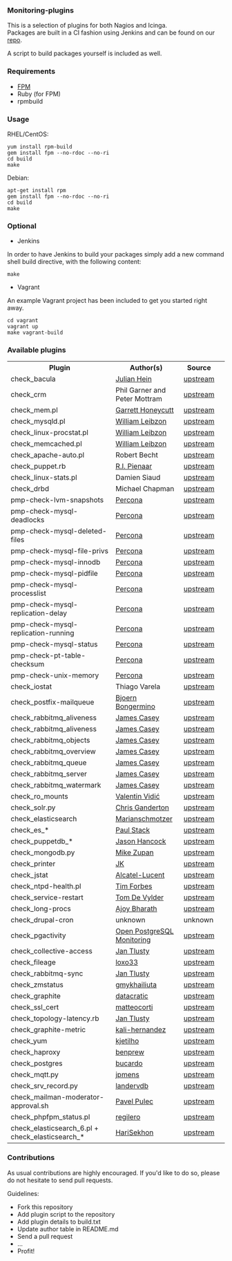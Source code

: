 ### Monitoring-plugins

This is a selection of plugins for both Nagios and Icinga.<br>
Packages are built in a CI fashion using Jenkins and can be found on our [repo](https://pulp.inuits.io/inuits/).

A script to build packages yourself is included as well.

### Requirements

* [FPM](https://github.com/jordansissel/fpm)
* Ruby (for FPM)
* rpmbuild


### Usage

RHEL/CentOS:

    yum install rpm-build
    gem install fpm --no-rdoc --no-ri
    cd build
    make

Debian:

    apt-get install rpm
    gem install fpm --no-rdoc --no-ri
    cd build
    make


### Optional

* Jenkins

In order to have Jenkins to build your packages simply add a new command shell build directive, with the following content:

    make


* Vagrant

An example Vagrant project has been included to get you started right away.

    cd vagrant
    vagrant up
    make vagrant-build


### Available plugins

<table>
    <tr>
        <th>Plugin</th><th>Author(s)</th><th>Source</th>
    </tr>
    <tr>
        <td>check_bacula</td>
        <td><a href="https://www.xing.com/profile/Julian_Hein">Julian Hein</a></td>
        <td><a href="https://exchange.nagios.org/directory/Plugins/Backup-and-Recovery/Bacula/check_bacula-2Epl/details/">upstream</a></td>
    </tr>
    <tr>
        <td>check_crm</td>
        <td>Phil Garner and Peter Mottram</td>
        <td><a href="https://github.com/C-Otto/check_crm">upstream</a></td>
    </tr>
    <tr>
        <td>check_mem.pl</td>
        <td><a href="http://garretthoneycutt.com/">Garrett Honeycutt</a></td>
        <td><a href="https://exchange.nagios.org/directory/Plugins/Uncategorized/Operating-Systems/Linux/check_mem/details">upstream</a></td>
    </tr>
    <tr>
        <td>check_mysqld.pl</td>
        <td><a href="http://william.leibzon.org">William Leibzon</a></td>
        <td><a href="http://william.leibzon.org/nagios/">upstream</a></td>
    </tr>
    <tr>
        <td>check_linux-procstat.pl</td>
        <td><a href="http://william.leibzon.org">William Leibzon</a></td>
        <td><a href="http://william.leibzon.org/nagios/">upstream</a></td>
    </tr>
    <tr>
        <td>check_memcached.pl</td>
        <td><a href="http://william.leibzon.org">William Leibzon</a></td>
        <td><a href="http://william.leibzon.org/nagios/">upstream</a></td>
    </tr>
    <tr>
        <td>check_apache-auto.pl</td>
        <td>Robert Becht</td>
        <td><a href="https://exchange.nagios.org/directory/Plugins/Web-Servers/Apache/Robert-Becht/details">upstream</a></td>
    </tr>
    <tr>
        <td>check_puppet.rb</td>
        <td><a href="https://www.devco.net/">R.I. Pienaar</a></ghoneycutttd>
        <td><a href="https://github.com/ripienaar/monitoring-scripts/blob/master/puppet/check_puppet.rb">upstream</a></td>
    </tr>
    <tr>
        <td>check_linux-stats.pl</td>
        <td>Damien Siaud</td>
        <td><a href="https://exchange.nagios.org/directory/Plugins/Operating-Systems/Linux/check_linux_stats/details">upstream</a></td>
    </tr>
    <tr>
        <td>check_drbd</td>
        <td>Michael Chapman</td>
        <td><a href="https://github.com/anchor/nagios-plugin-drbd">upstream</a></td>
    </tr>
    <tr>
        <td>pmp-check-lvm-snapshots</td>
        <td><a href="https://www.percona.com/">Percona</a></td>
        <td><a href="https://www.percona.com/software/mysql-tools/percona-monitoring-plugins">upstream</a></td>
    </tr>
    <tr>
        <td>pmp-check-mysql-deadlocks</td>
        <td><a href="http://www.percona.com/">Percona</a></td>
        <td><a href="http://www.percona.com/software/percona-monitoring-plugins/">upstream</a></td>
    </tr>
    <tr>
        <td>pmp-check-mysql-deleted-files</td>
        <td><a href="http://www.percona.com/">Percona</a></td>
        <td><a href="http://www.percona.com/software/percona-monitoring-plugins/">upstream</a></td>
    </tr>
    <tr>
        <td>pmp-check-mysql-file-privs</td>
        <td><a href="http://www.percona.com/">Percona</a></td>
        <td><a href="http://www.percona.com/software/percona-monitoring-plugins/">upstream</a></td>
    </tr>
    <tr>
        <td>pmp-check-mysql-innodb</td>
        <td><a href="http://www.percona.com/">Percona</a></td>
        <td><a href="http://www.percona.com/software/percona-monitoring-plugins/">upstream</a></td>
    </tr>
    <tr>
        <td>pmp-check-mysql-pidfile</td>
        <td><a href="http://www.percona.com/">Percona</a></td>
        <td><a href="http://www.percona.com/software/percona-monitoring-plugins/">upstream</a></td>
    </tr>
    <tr>
        <td>pmp-check-mysql-processlist</td>
        <td><a href="http://www.percona.com/">Percona</a></td>
        <td><a href="http://www.percona.com/software/percona-monitoring-plugins/">upstream</a></td>
    </tr>
    <tr>
        <td>pmp-check-mysql-replication-delay</td>
        <td><a href="http://www.percona.com/">Percona</a></td>
        <td><a href="http://www.percona.com/software/percona-monitoring-plugins/">upstream</a></td>
    </tr>
    <tr>
        <td>pmp-check-mysql-replication-running</td>
        <td><a href="http://www.percona.com/">Percona</a></td>
        <td><a href="http://www.percona.com/software/percona-monitoring-plugins/">upstream</a></td>
    </tr>
    <tr>
        <td>pmp-check-mysql-status</td>
        <td><a href="http://www.percona.com/">Percona</a></td>
        <td><a href="http://www.percona.com/software/percona-monitoring-plugins/">upstream</a></td>
    </tr>
    <tr>
        <td>pmp-check-pt-table-checksum</td>
        <td><a href="http://www.percona.com/">Percona</a></td>
        <td><a href="http://www.percona.com/software/percona-monitoring-plugins/">upstream</a></td>
    </tr>
    <tr>
        <td>pmp-check-unix-memory</td>
        <td><a href="http://www.percona.com/">Percona</a></td>
        <td><a href="http://www.percona.com/software/percona-monitoring-plugins/">upstream</a></td>
    </tr>
    <tr>
        <td>check_iostat</td>
        <td>Thiago Varela</td>
        <td><a href="https://exchange.nagios.org/directory/Plugins/Operating-Systems/Linux/check_iostat--2D-I-2FO-statistics/details">upstream</a></td>
    </tr>
    <tr>
        <td>check_postfix-mailqueue</td>
        <td><a href="http://www.bongermino.de">Bjoern Bongermino</a></td>
        <td><a href="https://exchange.nagios.org/directory/Plugins/Email-and-Groupware/Postfix/check_postfix_mailqueue/details">upstream</a></td>
    </tr>
    <tr>
        <td>check_rabbitmq_aliveness</td>
        <td><a href="http://jamesc.net/">James Casey</a></td>
        <td><a href="https://github.com/nagios-plugins-rabbitmq/nagios-plugins-rabbitmq">upstream</a></td>
    </tr>
    <tr>
        <td>check_rabbitmq_aliveness</td>
        <td><a href="http://jamesc.net/">James Casey</a></td>
        <td><a href="https://github.com/jamesc/nagios-plugins-rabbitmq">upstream</a></td>
    </tr>
    <tr>
        <td>check_rabbitmq_objects</td>
        <td><a href="http://jamesc.net/">James Casey</a></td>
        <td><a href="https://github.com/jamesc/nagios-plugins-rabbitmq">upstream</a></td>
    </tr>
    <tr>
        <td>check_rabbitmq_overview</td>
        <td><a href="http://jamesc.net/">James Casey</a></td>
        <td><a href="https://github.com/jamesc/nagios-plugins-rabbitmq">upstream</a></td>
    </tr>
    <tr>
        <td>check_rabbitmq_queue</td>
        <td><a href="http://jamesc.net/">James Casey</a></td>
        <td><a href="https://github.com/jamesc/nagios-plugins-rabbitmq">upstream</a></td>
    </tr>
    <tr>
        <td>check_rabbitmq_server</td>
        <td><a href="http://jamesc.net/">James Casey</a></td>
        <td><a href="https://github.com/jamesc/nagios-plugins-rabbitmq">upstream</a></td>
    </tr>
    <tr>
        <td>check_rabbitmq_watermark</td>
        <td><a href="http://jamesc.net/">James Casey</a></td>
        <td><a href="https://github.com/jamesc/nagios-plugins-rabbitmq">upstream</a></td>
    </tr>
    <tr>
        <td>check_ro_mounts</td>
        <td><a href="https://github.com/vvidic">Valentin Vidić</a></td>
        <td><a href="https://exchange.nagios.org/directory/Plugins/Operating-Systems/Linux/check_ro_mounts/details">upstream</a></td>
    </tr>
    <tr>
        <td>check_solr.py</td>
        <td><a href="https://github.com/cpganderton">Chris Ganderton</a></td>
        <td><a href="https://github.com/cpganderton/nagios-solr">upstream</a></td>
    </tr>
    <tr>
        <td>check_elasticsearch</td>
        <td><a href="https://github.com/marianschmotzer">Marianschmotzer</a></td>
        <td><a href="https://github.com/marianschmotzer/nagios-plugin-elasticsearch">upstream</a><td>
    </tr>
    <tr>
        <td>check_es_*</td>
        <td><a href="https://github.com/opentable/">Paul Stack</a></td>
        <td><a href="https://github.com/opentable/nagios-elasticsearch">upstream</a></td>
    </tr>
    <tr>
        <td>check_puppetdb_*</td>
        <td><a href="https://github.com/jasonhancock/nagios-puppetdb.git">Jason Hancock</a></td>
        <td><a href="https://github.com/jasonhancock/nagios-puppetdb.git">upstream</a></td>
    </tr>
    <tr>
        <td>check_mongodb.py</td>
        <td><a href="http://zcentric.com/">Mike Zupan</a></td>
        <td><a href="https://github.com/mzupan/nagios-plugin-mongodb.git">upstream</a></td>
    </tr>
    <tr>
        <td>check_printer</td>
        <td><a href="https://www.ciphron.de/">JK</a></td>
        <td><a href="https://exchange.nagios.org/directory/Plugins/Hardware/Printers/check_printer--2D-All-in-one-printer-check-suitable-for-most-devices/details">upstream</a></td>
    </tr>
    <tr>
        <td>check_jstat</td>
        <td><a href="https://github.com/Ericbla/">Alcatel-Lucent</a></td>
        <td><a href="https://github.com/Ericbla/check_jstat.git">upstream</a></td>
    </tr>
    <tr>
        <td>check_ntpd-health.pl</td>
        <td><a href="https://github.com/leprasmurf">Tim Forbes</a></td>
        <td><a href="https://exchange.nagios.org/directory/Plugins/Network-Protocols/NTP-and-Time/check_ntpd/details">upstream</a></td>
    </tr>
    <tr>
        <td>check_service-restart</td>
        <td><a href="https://exchange.icinga.org/arioch/check_service_restart">Tom De Vylder</a></td>
        <td><a href="https://github.com/arioch/check_service_restart">upstream</a></td>
    </tr>
    <tr>
        <td>check_long-procs</td>
        <td><a href="https://exchange.nagios.org/directory/Plugins/Operating-Systems/Linux/check_long_procs/details">Ajoy Bharath</a></td>
        <td><a href="http://zeal4linux.org/nagios.html">upstream</a></td>
    </tr>
    <tr>
        <td>check_drupal-cron</td>
        <td>unknown</td>
        <td>unknown</td>
    </tr>
    <tr>
	    <td>check_pgactivity</td>
	    <td><a href="http://opm.io">Open PostgreSQL Monitoring</td>
	    <td><a href="https://github.com/OPMDG/check_pgactivity">upstream</td>
    </tr>
    <tr>
        <td>check_collective-access</td>
        <td><a href="https://github.com/honzatlusty">Jan Tlusty</a></td>
        <td><a href="https://github.com/honzatlusty/nagios-collective-access">upstream</a></td>
    </tr>
    <tr>
        <td>check_fileage</td>
        <td><a href="https://github.com/loxo33">loxo33</a></td>
        <td><a href="https://github.com/honzatlusty/sysadmin/blob/master/check_fileage.py">upstream</a></td>
    </tr>
    <tr>
        <td>check_rabbitmq-sync</td>
        <td><a href="https://github.com/honzatlusty">Jan Tlusty</a></td>
        <td><a href="https://github.com/honzatlusty/nagios-rabbitmq-sync">upstream</a></td>
    </tr>
    <tr>
        <td>check_zmstatus</td>
        <td><a href="https://github.com/gmykhailiuta">gmykhailiuta</a></td>
        <td><a href="https://raw.githubusercontent.com/gmykhailiuta/check_zmstatus/master/check_zmstatus.pl">upstream</a></td>
    </tr>
    <tr>
        <td>check_graphite</td>
        <td><a href="https://github.com/datacratic">datacratic</a></td>
        <td><a href="https://github.com/datacratic/check_graphite">upstream</a></td>
    </tr>
    <tr>
        <td>check_ssl_cert</td>
        <td><a href="https://github.com/matteocorti">matteocorti</a></td>
        <td><a href="https://github.com/matteocorti/check_ssl_cert">upstream</a></td>
    </tr>
    <tr>
        <td>check_topology-latency.rb</td>
        <td><a href="https://github.com/honzatlusty">Jan Tlusty</a></td>
        <td><a href="https://github.com/honzatlusty/nagios-storm-topology-latency">upstream</a></td>
    </tr>
    <tr>
        <td>check_graphite-metric</td>
        <td><a href="https://github.com/kali-hernandez">kali-hernandez</a></td>
        <td><a href="https://github.com/kali-hernandez/nagios_plugins/blob/master/check_graphite_metric">upstream</a></td>
    </tr>
    <tr>
        <td>check_yum</td>
        <td><a href="https://github.com/kjetilho">kjetilho</a></td>
        <td><a href="https://github.com/kjetilho/check_yum/blob/master/check_yum">upstream</a></td>
    </tr>
    <tr>
        <td>check_haproxy</td>
        <td><a href="https://github.com/benprew">benprew</a></td>
        <td><a href="https://github.com/benprew/nagios-checks/blob/master/check_haproxy.rb">upstream</a></td>
    </tr>
    <tr>
        <td>check_postgres</td>
        <td><a href="https://github.com/bucardo">bucardo</a></td>
        <td><a href="https://github.com/bucardo/check_postgres/blob/master/check_postgres.pl">upstream</a></td>
    </tr>
    <tr>
        <td>check_mqtt.py</td>
        <td><a href="https://github.com/jpmens">jpmens</a></td>
        <td><a href="https://github.com/jpmens/check-mqtt/blob/master/check-mqtt.py">upstream</a></td>
    </tr>
    <tr>
        <td>check_srv_record.py</td>
        <td><a href="https://github.com/landervdb">landervdb</a></td>
        <td><a href="https://github.com/landervdb/nagios-plugins/blob/master/check-mqtt.py">upstream</a></td>
    </tr>
    <tr>
        <td>check_mailman-moderator-approval.sh</td>
        <td><a href="https://github.com/pulecp">Pavel Pulec</a></td>
        <td><a href="https://github.com/pulecp/nagios-mailman-moderator-approval">upstream</a></td>
    </tr>
    <tr>
        <td>check_phpfpm_status.pl</td>
        <td><a href="https://github.com/regilero">regilero</a></td>
        <td><a href="https://github.com/regilero/check_phpfpm_status">upstream</a></td>
    </tr>
    <tr>
        <td>check_elasticsearch_6.pl + check_elasticsearch_*</td>
        <td><a href="https://github.com/HariSekhon">HariSekhon</a></td>
        <td><a href="https://github.com/HariSekhon/nagios-plugins">upstream</a></td>
    </tr>
</table>

### Contributions

As usual contributions are highly encouraged.
If you'd like to do so, please do not hesitate to send pull requests.

Guidelines:

- Fork this repository
- Add plugin script to the repository
- Add plugin details to build.txt
- Update author table in README.md
- Send a pull request
- ...
- Profit!

